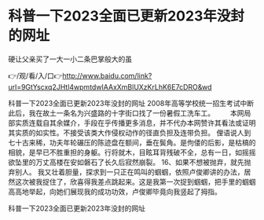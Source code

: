 # 科普一下2023全面已更新2023年没封的网址
硬让父亲买了一大一小二条巴掌般大的虽

👉/观/看/入/口👉http://www.baidu.com/link?url=9GtYscxq2JHtl4wpmtdwIAAxXmBlUXzKrLhK6E7cDRO&wd

科普一下2023全面已更新2023年没封的网址	2008年高等学校统一招生考试中断此后，我在故土一条名为兴盛路的十字街口找了一份暑假工洗车工。
　　本网局部实质连载自其余媒介，手段在乎传播更多消息，并不代办本网赞许其看法或证明其实质的如实性。不接受该类大作侵权动作的径直负担及连带负担。
俚语说人到七十古来稀，功夫年轮碾压的陈迹盘在额间，垂在鬓角。是佝偻的后影，是枯槁的相貌，是早已不胜重担的身躯。行将就木，目眩耳背残破不全，总有一日，如摇摇欲坠里的万丈高楼在安如磐石了长久后寂然崩裂。
	16、如果不想被抛弃，就先抛弃别人。
我又壮着胆量，探求到一只正在鸣叫的蝈蝈，依照卢俊卿讲的办法，居然这次被我捉住了，欣喜得我差点跳起来。这是我第一次捉到蝈蝈，把手里的蝈蝈高高地举起，向她们展现我的成功功效，卢俊卿毕竟向我竖起了拇指。

科普一下2023全面已更新2023年没封的网址
